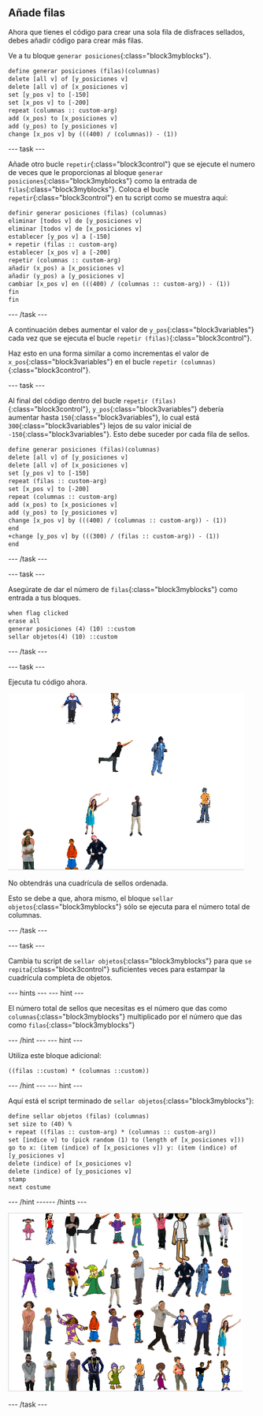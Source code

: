 ## Añade filas

Ahora que tienes el código para crear una sola fila de disfraces sellados, debes añadir código para crear más filas.

Ve a tu bloque `generar posiciones`{:class="block3myblocks"}.

```blocks3
define generar posiciones (filas)(columnas)
delete [all v] of [y_posiciones v]
delete [all v] of [x_posiciones v]
set [y_pos v] to [-150]
set [x_pos v] to [-200]
repeat (columnas :: custom-arg)
add (x_pos) to [x_posiciones v]
add (y_pos) to [y_posiciones v]
change [x_pos v] by (((400) / (columnas)) - (1))
```

--- task ---

Añade otro bucle `repetir`{:class="block3control"} que se ejecute el numero de veces que le proporcionas al bloque `generar posiciones`{:class="block3myblocks"} como la entrada de `filas`{:class="block3myblocks"}. Coloca el bucle `repetir`{:class="block3control"} en tu script como se muestra aquí:

```blocks3
definir generar posiciones (filas) (columnas)
eliminar [todos v] de [y_posiciones v]
eliminar [todos v] de [x_posiciones v]
establecer [y_pos v] a [-150]
+ repetir (filas :: custom-arg)
establecer [x_pos v] a [-200]
repetir (columnas :: custom-arg)
añadir (x_pos) a [x_posiciones v]
añadir (y_pos) a [y_posiciones v]
cambiar [x_pos v] en (((400) / (columnas :: custom-arg)) - (1))
fin
fin
```

--- /task ---

A continuación debes aumentar el valor de `y_pos`{:class="block3variables"} cada vez que se ejecuta el bucle `repetir (filas)`{:class="block3control"}.

Haz esto en una forma similar a como incrementas el valor de `x_pos`{:class="block3variables"} en el bucle `repetir (columnas)`{:class="block3control"}.

--- task ---

Al final del código dentro del bucle `repetir (filas)`{:class="block3control"}, `y_pos`{:class="block3variables"} debería aumentar hasta `150`{:class="block3variables"}, lo cual está `300`{:class="block3variables"} lejos de su valor inicial de `-150`{:class="block3variables"}. Esto debe suceder por cada fila de sellos.

```blocks3
define generar posiciones (filas)(columnas)
delete [all v] of [y_posiciones v]
delete [all v] of [x_posiciones v]
set [y_pos v] to [-150]
repeat (filas :: custom-arg)
set [x_pos v] to [-200]
repeat (columnas :: custom-arg)
add (x_pos) to [x_posiciones v]
add (y_pos) to [y_posiciones v]
change [x_pos v] by (((400) / (columnas :: custom-arg)) - (1))
end
+change [y_pos v] by (((300) / (filas :: custom-arg)) - (1))
end
```

--- /task ---

--- task ---

Asegúrate de dar el número de `filas`{:class="block3myblocks"} como entrada a tus bloques.

```blocks3
when flag clicked
erase all
generar posiciones (4) (10) ::custom
sellar objetos(4) (10) ::custom
```

--- /task ---

--- task ---

Ejecuta tu código ahora.

![desorden de sellos](images/mess_stamps.png)

No obtendrás una cuadrícula de sellos ordenada.

Esto se debe a que, ahora mismo, el bloque `sellar objetos`{:class="block3myblocks"} sólo se ejecuta para el número total de columnas.

--- /task ---

--- task ---

Cambia tu script de `sellar objetos`{:class="block3myblocks"} para que `se repita`{:class="block3control"} suficientes veces para estampar la cuadrícula completa de objetos.

--- hints ---
 --- hint ---

El número total de sellos que necesitas es el número que das como `columnas`{:class="block3myblocks"} multiplicado por el número que das como `filas`{:class="block3myblocks"}

--- /hint --- --- hint ---

Utiliza este bloque adicional:

```blocks3
((filas ::custom) * (columnas ::custom))
```

--- /hint --- --- hint ---

Aquí está el script terminado de `sellar objetos`{:class="block3myblocks"}:

```blocks3
define sellar objetos (filas) (columnas)
set size to (40) %
+ repeat ((filas :: custom-arg) * (columnas :: custom-arg))
set [indice v] to (pick random (1) to (length of [x_posiciones v]))
go to x: (item (indice) of [x_posiciones v]) y: (item (indice) of [y_posiciones v]
delete (indice) of [x_posiciones v]
delete (indice) of [y_posiciones v]
stamp
next costume
```

--- /hint ------ /hints ---

![cuadrícula ordenada](images/nice_grid.png)

--- /task ---